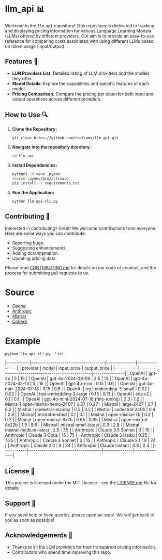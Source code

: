 # llm_api 📊

Welcome to the `llm_api` repository! This repository is dedicated to tracking and displaying pricing information for various Language Learning Models (LLMs) offered by different providers. Our aim is to provide an easy-to-use reference for comparing costs associated with using different LLMs based on token usage (input/output).

## Features 🚀

- **LLM Providers List:** Detailed listing of LLM providers and the models they offer.
- **Model Details:** Explore the capabilities and specific features of each model.
- **Pricing Comparison:** Compare the pricing per token for both input and output operations across different providers.

## How to Use 🔍

1. **Clone the Repository:**
   ```bash
   git clone https://github.com/rzafiamy/llm_api.git
   ```
2. **Navigate into the repository directory:**
   ```bash
   cd llm_api
   ```
3. **Install Dependencies:**
   ```bash
   python3 -m venv .pyenv
   source .pyenv/bin/activate
   pip install -r requirements.txt
   ```
4. **Run the Application:**
   ```bash
   python llm-api-cli.py
   ```

## Contributing 🤝

Interested in contributing? Great! We welcome contributions from everyone. Here are some ways you can contribute:
- Reporting bugs.
- Suggesting enhancements.
- Adding documentation.
- Updating pricing data.

Please read [CONTRIBUTING.md](CONTRIBUTING.md) for details on our code of conduct, and the process for submitting pull requests to us.

# Source

- [Openai](https://openai.com/api/pricing/)
- [Anthropic](https://www.anthropic.com/pricing#anthropic-api)
- [Mistral](https://mistral.ai/technology/#pricing)
- [Cohere](https://cohere.com/pricing)


# Example

```bash
python llm-api-cli.py  list
```

|------------|--------------------------------------|---------------|----------------|
| provider   | model                                |   input_price |   output_price |
|------------|--------------------------------------|---------------|----------------|
| OpenAI     | gpt-4o                               |          5    |          15    |
| OpenAI     | gpt-4o-2024-08-06                    |          2.5  |          10    |
| OpenAI     | gpt-4o-2024-05-13                    |          5    |          15    |
| OpenAI     | gpt-4o-mini                          |          0.15 |           0.6  |
| OpenAI     | gpt-4o-mini-2024-07-18               |          0.15 |           0.6  |
| OpenAI     | text-embedding-3-small               |          0.02 |           0.02 |
| OpenAI     | text-embedding-3-large               |          0.13 |           0.13 |
| OpenAI     | ada v2                               |          0.1  |           0.1  |
| OpenAI     | gpt-4o-mini-2024-07-18 (fine-tuning) |          0.3  |           1.2  |
| Mistral    | open-mistral-nemo-2407               |          0.27 |           0.27 |
| Mistral    | large-2407                           |          2.7  |           8.2  |
| Mistral    | codestral-mamba                      |          0.2  |           0.2  |
| Mistral    | codestral-2405                       |          0.9  |           2.8  |
| Mistral    | mistral-embed                        |          0.1  |           0.1  |
| Mistral    | open-mistral-7b                      |          0.2  |           0.2  |
| Mistral    | open-mixtral-8x7b                    |          0.65 |           0.65 |
| Mistral    | open-mixtral-8x22b                   |          1.9  |           5.6  |
| Mistral    | mistral-small-latest                 |          0.9  |           2.8  |
| Mistral    | mistral-medium-latest                |          2.5  |           7.5  |
| Anthropic  | Claude 3.5 Sonnet                    |          3    |          15    |
| Anthropic  | Claude 3 Opus                        |         15    |          75    |
| Anthropic  | Claude 3 Haiku                       |          0.25 |           1.25 |
| Anthropic  | Claude 3 Sonnet                      |          3    |          15    |
| Anthropic  | Claude 2.1                           |          8    |          24    |
| Anthropic  | Claude 2.0                           |          8    |          24    |
| Anthropic  | Claude Instant                       |          0.8  |           2.4  |
|------------|--------------------------------------|---------------|----------------|

## License 📄

This project is licensed under the MIT License - see the [LICENSE.md](LICENSE.md) file for details.

## Support 💬

If you need help or have queries, please open an issue. We will get back to you as soon as possible!

## Acknowledgements 🙏

- Thanks to all the LLM providers for their transparent pricing information.
- Contributors who spend time improving this repo.
